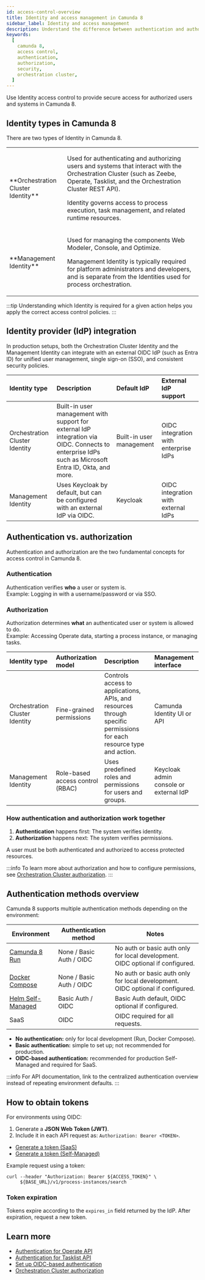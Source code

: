 ```yaml
---
id: access-control-overview
title: Identity and access management in Camunda 8
sidebar_label: Identity and access management
description: Understand the difference between authentication and authorization in Camunda 8, and how they work together to secure your orchestration cluster.
keywords:
  [
    camunda 8,
    access control,
    authentication,
    authorization,
    security,
    orchestration cluster,
  ]
---
```


Use Identity access control to provide secure access for authorized users and systems in Camunda 8.

## Identity types in Camunda 8

There are two types of Identity in Camunda 8.

<table className="table-callout">
<tr>
    <td width="30%">**Orchestration Cluster Identity**</td>
    <td><p>Used for authenticating and authorizing users and systems that interact with the Orchestration Cluster (such as Zeebe, Operate, Tasklist, and the Orchestration Cluster REST API).</p><p>Identity governs access to process execution, task management, and related runtime resources.</p></td>
</tr>
<tr style={{ backgroundColor: 'var(--ifm-table-background)'}}>
    <td width="30%">**Management Identity**</td>
    <td><p>Used for managing the components Web Modeler, Console, and Optimize.</p><p>Management Identity is typically required for platform administrators and developers, and is separate from the Identities used for process orchestration.</p></td>
</tr>
</table>

:::tip
Understanding which Identity is required for a given action helps you apply the correct access control policies.
:::

## Identity provider (IdP) integration

In production setups, both the Orchestration Cluster Identity and the Management Identity can integrate with an external OIDC IdP (such as Entra ID) for unified user management, single sign-on (SSO), and consistent security policies.

| Identity type                  | Description                                                                                                                                          | Default IdP              | External IdP support                  |
| :----------------------------- | :--------------------------------------------------------------------------------------------------------------------------------------------------- | :----------------------- | :------------------------------------ |
| Orchestration Cluster Identity | Built-in user management with support for external IdP integration via OIDC. Connects to enterprise IdPs such as Microsoft Entra ID, Okta, and more. | Built-in user management | OIDC integration with enterprise IdPs |
| Management Identity            | Uses Keycloak by default, but can be configured with an external IdP via OIDC.                                                                       | Keycloak                 | OIDC integration with external IdPs   |

## Authentication vs. authorization

Authentication and authorization are the two fundamental concepts for access control in Camunda 8.

### Authentication

Authentication verifies **who** a user or system is.  
Example: Logging in with a username/password or via SSO.

### Authorization

Authorization determines **what** an authenticated user or system is allowed to do.  
Example: Accessing Operate data, starting a process instance, or managing tasks.

| Identity type                  | Authorization model              | Description                                                                                                          | Management interface                   |
| :----------------------------- | :------------------------------- | :------------------------------------------------------------------------------------------------------------------- | :------------------------------------- |
| Orchestration Cluster Identity | Fine-grained permissions         | Controls access to applications, APIs, and resources through specific permissions for each resource type and action. | Camunda Identity UI or API             |
| Management Identity            | Role-based access control (RBAC) | Uses predefined roles and permissions for users and groups.                                                          | Keycloak admin console or external IdP |

### How authentication and authorization work together

1. **Authentication** happens first: The system verifies identity.
2. **Authorization** happens next: The system verifies permissions.

A user must be both authenticated and authorized to access protected resources.

:::info
To learn more about authorization and how to configure permissions, see [Orchestration Cluster authorization](./authorizations.md).
:::

## Authentication methods overview

Camunda 8 supports multiple authentication methods depending on the environment:

| Environment                                                                       | Authentication method    | Notes                                                                          |
| --------------------------------------------------------------------------------- | ------------------------ | ------------------------------------------------------------------------------ |
| [Camunda 8 Run](/self-managed/quickstart/developer-quickstart/c8run.md)           | None / Basic Auth / OIDC | No auth or basic auth only for local development. OIDC optional if configured. |
| [Docker Compose](/self-managed/quickstart/developer-quickstart/docker-compose.md) | None / Basic Auth / OIDC | No auth or basic auth only for local development. OIDC optional if configured. |
| [Helm Self-Managed](/self-managed/deployment/helm/install/index.md)               | Basic Auth / OIDC        | Basic Auth default, OIDC optional if configured.                               |
| SaaS                                                                              | OIDC                     | OIDC required for all requests.                                                |

- **No authentication:** only for local development (Run, Docker Compose).
- **Basic authentication:** simple to set up; not recommended for production.
- **OIDC-based authentication:** recommended for production Self-Managed and required for SaaS.

:::info
For API documentation, link to the centralized authentication overview instead of repeating environment defaults.
:::

## How to obtain tokens

For environments using OIDC:

1. Generate a **JSON Web Token (JWT)**.
2. Include it in each API request as: `Authorization: Bearer <TOKEN>`.

- [Generate a token (SaaS)](/components/console/manage-clusters/manage-api-clients.md#create-a-client)
- [Generate a token (Self-Managed)](/self-managed/components/orchestration-cluster/identity/connect-external-identity-provider.md)

Example request using a token:

```shell
curl --header "Authorization: Bearer ${ACCESS_TOKEN}" \
     ${BASE_URL}/v1/process-instances/search
```

### Token expiration

Tokens expire according to the `expires_in` field returned by the IdP. After expiration, request a new token.

## Learn more

- [Authentication for Operate API](/apis-tools/operate-api/authentication.md)
- [Authentication for Tasklist API](/apis-tools/tasklist-api-rest/tasklist-api-rest-authentication.md)
- [Set up OIDC-based authentication](/self-managed/components/orchestration-cluster/identity/connect-external-identity-provider.md)
- [Orchestration Cluster authorization](./authorizations.md)
